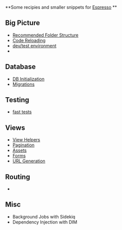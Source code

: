 **Some recipies and smaller snippets for [Espresso](http://e.github.com) **


## Big Picture
  - [Recommended Folder Structure][recommended_folder_structure]
  - [Code Reloading][code_reloading]
  - [dev/test environment][dev_env]
  -
## Database
  - [DB Initialization][db_initialization]
  - [Migrations][migrations]

## Testing
  - [fast tests][fast_tests]

## Views
  - [View Helpers][view_helpers]
  - [Pagination][pagination]
  - [Assets][sprocket_assets]
  - [Forms][forms]
  - [URL Generation][urls]

## Routing
  -


## Misc
  - Background Jobs with Sidekiq
  - Dependency Injection with DIM


[recommended_folder_structure]: espresso-cookbooks/big_picture/recommended_folder_structure/Readme.md
[code_reloading]: espresso-cookbooks/big_picture/code_reloading/Readme.md
[dev_env]: espresso-cookbooks/big_picture/dev_env/Readme.md
[db_initialization]: espresso-cookbooks/database/db_initialization/Readme.md
[migrations]: espresso-cookbooks/database/migrations/Readme.md
[fast_tests]: espresso-cookbooks/testing/fast_tests/Readme.md
[view_helpers]: espresso-cookbooks/views/view_helpers/Readme.md
[pagination]: espresso-cookbooks/views/pagination/Readme.md
[sprocket_assets]: espresso-cookbooks/views/sprocket_assets/Readme.md
[forms]: espresso-cookbooks/views/forms/Readme.md
[urls]: espresso-cookbooks/views/urls/Readme.md
[sidekiq]: espresso-cookbooks/misc/sidekiq/Readme.md
[dim]: espresso-cookbooks/misc/dim/Readme.md

